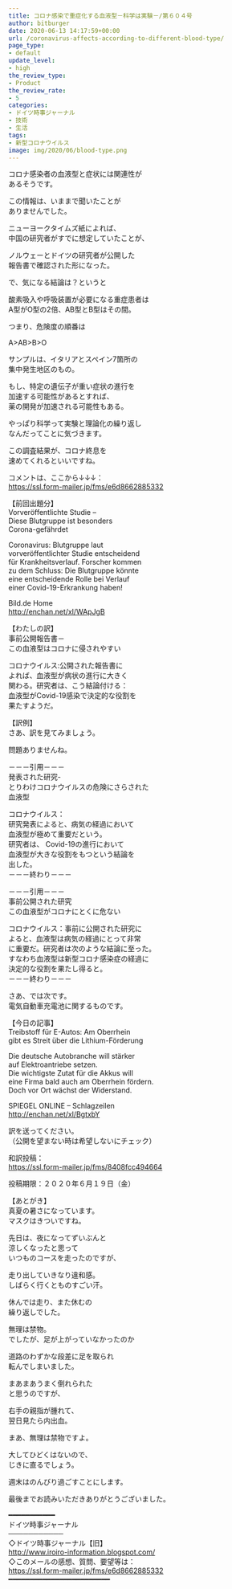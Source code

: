 ```yaml
---
title: コロナ感染で重症化する血液型－科学は実験－/第６０４号
author: bitburger
date: 2020-06-13 14:17:59+00:00
url: /coronavirus-affects-according-to-different-blood-type/
page_type:
- default
update_level:
- high
the_review_type:
- Product
the_review_rate:
- 5
categories:
- ドイツ時事ジャーナル
- 技術
- 生活
tags:
- 新型コロナウイルス
image: img/2020/06/blood-type.png
---
```

コロナ感染者の血液型と症状には関連性が  
あるそうです。

この情報は、いままで聞いたことが  
ありませんでした。

ニューヨークタイムズ紙によれば、  
中国の研究者がすでに想定していたことが、

ノルウェーとドイツの研究者が公開した  
報告書で確認された形になった。

で、気になる結論は？というと

酸素吸入や呼吸装置が必要になる重症患者は  
A型がO型の2倍、AB型とB型はその間。

つまり、危険度の順番は

A>AB>B>O

サンプルは、イタリアとスペイン7箇所の  
集中発生地区のもの。

もし、特定の遺伝子が重い症状の進行を  
加速する可能性があるとすれば、  
薬の開発が加速される可能性もある。

やっぱり科学って実験と理論化の繰り返し  
なんだってことに気づきます。

この調査結果が、コロナ終息を  
速めてくれるといいですね。

  
コメントは、ここから↓↓↓：  
<https://ssl.form-mailer.jp/fms/e6d8662885332>

【前回出題分】  
Vorveröffentlichte Studie &#8211;  
Diese Blutgruppe ist besonders  
Corona-gefährdet

Coronavirus: Blutgruppe laut  
vorveröffentlichter Studie entscheidend  
für Krankheitsverlauf. Forscher kommen  
zu dem Schluss: Die Blutgruppe könnte  
eine entscheidende Rolle bei Verlauf  
einer Covid-19-Erkrankung haben!

Bild.de Home  
<http://enchan.net/xl/WApJgB>

  
【わたしの訳】  
事前公開報告書－  
この血液型はコロナに侵されやすい

コロナウイルス:公開された報告書に  
よれば、血液型が病状の進行に大きく  
関わる。研究者は、こう結論付ける：  
血液型がCovid-19感染で決定的な役割を  
果たすようだ。

  
【訳例】  
さあ、訳を見てみましょう。

問題ありませんね。

－－－引用－－－  
発表された研究-  
とりわけコロナウイルスの危険にさらされた  
血液型

コロナウイルス：  
研究発表によると、病気の経過において  
血液型が極めて重要だという。  
研究者は、 Covid-19の進行において  
血液型が大きな役割をもつという結論を  
出した。  
－－－終わり－－－

－－－引用－－－  
事前公開された研究  
この血液型がコロナにとくに危ない

コロナウイルス：事前に公開された研究に  
よると、血液型は病気の経過にとって非常  
に重要だ。研究者は次のような結論に至った。  
すなわち血液型は新型コロナ感染症の経過に  
決定的な役割を果たし得ると。  
－－－終わり－－－

  
さあ、では次です。  
電気自動車充電池に関するものです。

【今日の記事】  
Treibstoff für E-Autos: Am Oberrhein  
gibt es Streit über die Lithium-Förderung

Die deutsche Autobranche will stärker  
auf Elektroantriebe setzen.  
Die wichtigste Zutat für die Akkus will  
eine Firma bald auch am Oberrhein fördern.  
Doch vor Ort wächst der Widerstand.

SPIEGEL ONLINE &#8211; Schlagzeilen  
<http://enchan.net/xl/BgtxbY>

訳を送ってください。  
（公開を望まない時は希望しないにチェック）

和訳投稿：  
 <https://ssl.form-mailer.jp/fms/8408fcc494664>

投稿期限：２０２０年６月１９日（金）

  
【あとがき】  
真夏の暑さになっています。  
マスクはきついですね。

先日は、夜になってずいぶんと  
涼しくなったと思って  
いつものコースを走ったのですが、

走り出していきなり違和感。  
しばらく行くとものすごい汗。

休んでは走り、また休むの  
繰り返しでした。

無理は禁物。  
でしたが、足が上がっていなかったのか

道路のわずかな段差に足を取られ  
転んでしまいました。

まあまあうまく倒れられた  
と思うのですが、

右手の親指が腫れて、  
翌日見たら内出血。

まあ、無理は禁物ですよ。

大してひどくはないので、  
じきに直るでしょう。

週末はのんびり過ごすことにします。

最後までお読みいただきありがとうございました。

━━━━━━━━━━━  
ドイツ時事ジャーナル  
───────────  
◇ドイツ時事ジャーナル【旧】  
<http://www.iroiro-information.blogspot.com/>  
◇このメールの感想、質問、要望等は：  
<https://ssl.form-mailer.jp/fms/e6d8662885332>  
━━━━━━━━━━━━━━━━━━━━━━━━